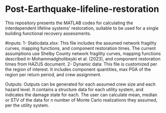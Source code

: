 # Post-Earthquake-lifeline-restoration
This repository presents the MATLAB codes for calculating the interdependent lifeline systems' restoration, suitable to be used for a single building functional recovery assessments.

#inputs:
1- Staticdata.xlsx:
This file includes the assumed network fragility curves, mapping functions, and component restoration times. The current assumptions use Shelby County network fragility curves, mapping functions described in Mohammadgholibeyki et al. (2023), and component restoration times from HAZUS document.
2- Dynamic data:
This file is customized per the region of interest. It includes component quantities, max PGA of the region per return period, and crew assignment. 

Outputs:
Outputs can be generated for each assumed crew size and each hazard level. It contains a structure data for each utility system, and indicates the damage state for each. The user can calculate mean, median or STV of the data for n number of Monte Carlo realizations they assumed, per the utility system. 
